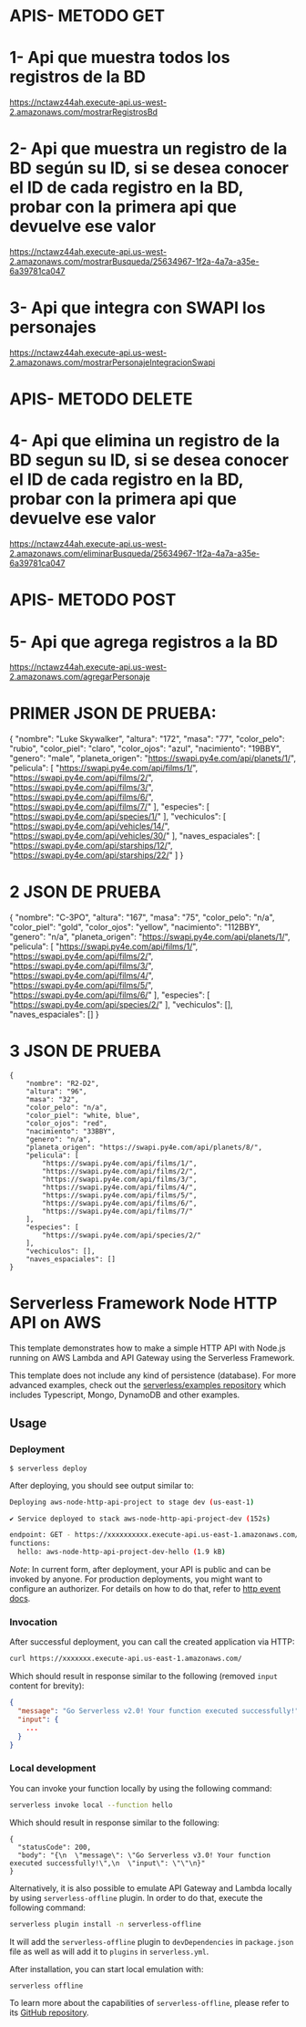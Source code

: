 <!--
title: 'AWS Simple HTTP Endpoint example in NodeJS'
description: 'This template demonstrates how to make a simple HTTP API with Node.js running on AWS Lambda and API Gateway using the Serverless Framework.'
layout: Doc
framework: v3
platform: AWS
language: nodeJS
authorLink: 'https://github.com/serverless'
authorName: 'Serverless, inc.'
authorAvatar: 'https://avatars1.githubusercontent.com/u/13742415?s=200&v=4'
-->
# APIS- METODO GET
# 1- Api que muestra todos los registros de la BD
https://nctawz44ah.execute-api.us-west-2.amazonaws.com/mostrarRegistrosBd

# 2- Api que muestra un  registro de la BD según su ID, si se desea conocer el ID de cada registro en la BD, probar con la primera api que devuelve ese valor
https://nctawz44ah.execute-api.us-west-2.amazonaws.com/mostrarBusqueda/25634967-1f2a-4a7a-a35e-6a39781ca047

# 3- Api que integra con SWAPI los personajes
https://nctawz44ah.execute-api.us-west-2.amazonaws.com/mostrarPersonajeIntegracionSwapi

# APIS- METODO DELETE
# 4- Api que elimina un registro de la BD segun su ID, si se desea conocer el ID de cada registro en la BD, probar con la primera api que devuelve ese valor
https://nctawz44ah.execute-api.us-west-2.amazonaws.com/eliminarBusqueda/25634967-1f2a-4a7a-a35e-6a39781ca047

# APIS- METODO POST
# 5- Api que agrega registros a la BD
https://nctawz44ah.execute-api.us-west-2.amazonaws.com/agregarPersonaje
# PRIMER JSON DE PRUEBA:
 
{
			"nombre": "Luke Skywalker",
			"altura": "172",
			"masa": "77",
			"color_pelo": "rubio",
			"color_piel": "claro",
			"color_ojos": "azul",
			"nacimiento": "19BBY",
			"genero": "male",
			"planeta_origen": "https://swapi.py4e.com/api/planets/1/",
			"pelicula": [
				"https://swapi.py4e.com/api/films/1/",
				"https://swapi.py4e.com/api/films/2/",
				"https://swapi.py4e.com/api/films/3/",
				"https://swapi.py4e.com/api/films/6/",
				"https://swapi.py4e.com/api/films/7/"
			],
			"especies": [
				"https://swapi.py4e.com/api/species/1/"
			],
			"vechiculos": [
				"https://swapi.py4e.com/api/vehicles/14/",
				"https://swapi.py4e.com/api/vehicles/30/"
			],
			"naves_espaciales": [
				"https://swapi.py4e.com/api/starships/12/",
				"https://swapi.py4e.com/api/starships/22/"
			]
}

# 2 JSON DE PRUEBA
{
		"nombre": "C-3PO",
		"altura": "167",
		"masa": "75",
		"color_pelo": "n/a",
		"color_piel": "gold",
		"color_ojos": "yellow",
		"nacimiento": "112BBY",
		"genero": "n/a",
		"planeta_origen": "https://swapi.py4e.com/api/planets/1/",
		"pelicula": [
			"https://swapi.py4e.com/api/films/1/",
			"https://swapi.py4e.com/api/films/2/",
			"https://swapi.py4e.com/api/films/3/",
			"https://swapi.py4e.com/api/films/4/",
			"https://swapi.py4e.com/api/films/5/",
			"https://swapi.py4e.com/api/films/6/"
		],
		"especies": [
			"https://swapi.py4e.com/api/species/2/"
		],
		"vechiculos": [],
		"naves_espaciales": []
	}
# 3 JSON DE PRUEBA  
	{
		"nombre": "R2-D2",
		"altura": "96",
		"masa": "32",
		"color_pelo": "n/a",
		"color_piel": "white, blue",
		"color_ojos": "red",
		"nacimiento": "33BBY",
		"genero": "n/a",
		"planeta_origen": "https://swapi.py4e.com/api/planets/8/",
		"pelicula": [
			"https://swapi.py4e.com/api/films/1/",
			"https://swapi.py4e.com/api/films/2/",
			"https://swapi.py4e.com/api/films/3/",
			"https://swapi.py4e.com/api/films/4/",
			"https://swapi.py4e.com/api/films/5/",
			"https://swapi.py4e.com/api/films/6/",
			"https://swapi.py4e.com/api/films/7/"
		],
		"especies": [
			"https://swapi.py4e.com/api/species/2/"
		],
		"vechiculos": [],
		"naves_espaciales": []
	}

# Serverless Framework Node HTTP API on AWS

This template demonstrates how to make a simple HTTP API with Node.js running on AWS Lambda and API Gateway using the Serverless Framework.

This template does not include any kind of persistence (database). For more advanced examples, check out the [serverless/examples repository](https://github.com/serverless/examples/) which includes Typescript, Mongo, DynamoDB and other examples.

## Usage

### Deployment

```
$ serverless deploy
```

After deploying, you should see output similar to:

```bash
Deploying aws-node-http-api-project to stage dev (us-east-1)

✔ Service deployed to stack aws-node-http-api-project-dev (152s)

endpoint: GET - https://xxxxxxxxxx.execute-api.us-east-1.amazonaws.com/
functions:
  hello: aws-node-http-api-project-dev-hello (1.9 kB)
```

_Note_: In current form, after deployment, your API is public and can be invoked by anyone. For production deployments, you might want to configure an authorizer. For details on how to do that, refer to [http event docs](https://www.serverless.com/framework/docs/providers/aws/events/apigateway/).

### Invocation

After successful deployment, you can call the created application via HTTP:

```bash
curl https://xxxxxxx.execute-api.us-east-1.amazonaws.com/
```

Which should result in response similar to the following (removed `input` content for brevity):

```json
{
  "message": "Go Serverless v2.0! Your function executed successfully!",
  "input": {
    ...
  }
}
```

### Local development

You can invoke your function locally by using the following command:

```bash
serverless invoke local --function hello
```

Which should result in response similar to the following:

```
{
  "statusCode": 200,
  "body": "{\n  \"message\": \"Go Serverless v3.0! Your function executed successfully!\",\n  \"input\": \"\"\n}"
}
```


Alternatively, it is also possible to emulate API Gateway and Lambda locally by using `serverless-offline` plugin. In order to do that, execute the following command:

```bash
serverless plugin install -n serverless-offline
```

It will add the `serverless-offline` plugin to `devDependencies` in `package.json` file as well as will add it to `plugins` in `serverless.yml`.

After installation, you can start local emulation with:

```
serverless offline
```

To learn more about the capabilities of `serverless-offline`, please refer to its [GitHub repository](https://github.com/dherault/serverless-offline).
